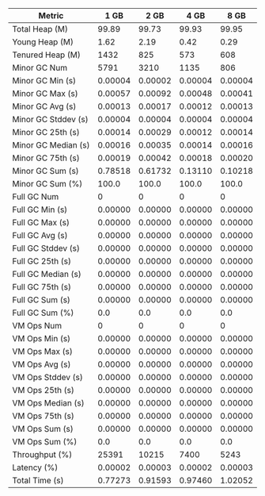 | Metric | 1 GB | 2 GB | 4 GB | 8 GB |
|------|----|----|----|----|
| Total Heap (M) | 99.89 | 99.73 | 99.93 | 99.95 |
| Young Heap (M) | 1.62 | 2.19 | 0.42 | 0.29 |
| Tenured Heap (M) | 1432 | 825 | 573 | 608 |
| Minor GC Num | 5791 | 3210 | 1135 | 806 |
| Minor GC Min (s) | 0.00004 | 0.00002 | 0.00004 | 0.00004 |
| Minor GC Max (s) | 0.00057 | 0.00092 | 0.00048 | 0.00041 |
| Minor GC Avg (s) | 0.00013 | 0.00017 | 0.00012 | 0.00013 |
| Minor GC Stddev (s) | 0.00004 | 0.00004 | 0.00004 | 0.00004 |
| Minor GC 25th (s) | 0.00014 | 0.00029 | 0.00012 | 0.00014 |
| Minor GC Median (s) | 0.00016 | 0.00035 | 0.00014 | 0.00016 |
| Minor GC 75th (s) | 0.00019 | 0.00042 | 0.00018 | 0.00020 |
| Minor GC Sum (s) | 0.78518 | 0.61732 | 0.13110 | 0.10218 |
| Minor GC Sum (%) | 100.0 | 100.0 | 100.0 | 100.0 |
| Full GC Num | 0 | 0 | 0 | 0 |
| Full GC Min (s) | 0.00000 | 0.00000 | 0.00000 | 0.00000 |
| Full GC Max (s) | 0.00000 | 0.00000 | 0.00000 | 0.00000 |
| Full GC Avg (s) | 0.00000 | 0.00000 | 0.00000 | 0.00000 |
| Full GC Stddev (s) | 0.00000 | 0.00000 | 0.00000 | 0.00000 |
| Full GC 25th (s) | 0.00000 | 0.00000 | 0.00000 | 0.00000 |
| Full GC Median (s) | 0.00000 | 0.00000 | 0.00000 | 0.00000 |
| Full GC 75th (s) | 0.00000 | 0.00000 | 0.00000 | 0.00000 |
| Full GC Sum (s) | 0.00000 | 0.00000 | 0.00000 | 0.00000 |
| Full GC Sum (%) | 0.0 | 0.0 | 0.0 | 0.0 |
| VM Ops Num | 0 | 0 | 0 | 0 |
| VM Ops Min (s) | 0.00000 | 0.00000 | 0.00000 | 0.00000 |
| VM Ops Max (s) | 0.00000 | 0.00000 | 0.00000 | 0.00000 |
| VM Ops Avg (s) | 0.00000 | 0.00000 | 0.00000 | 0.00000 |
| VM Ops Stddev (s) | 0.00000 | 0.00000 | 0.00000 | 0.00000 |
| VM Ops 25th (s) | 0.00000 | 0.00000 | 0.00000 | 0.00000 |
| VM Ops Median (s) | 0.00000 | 0.00000 | 0.00000 | 0.00000 |
| VM Ops 75th (s) | 0.00000 | 0.00000 | 0.00000 | 0.00000 |
| VM Ops Sum (s) | 0.00000 | 0.00000 | 0.00000 | 0.00000 |
| VM Ops Sum (%) | 0.0 | 0.0 | 0.0 | 0.0 |
| Throughput (%) | 25391 | 10215 | 7400 | 5243 |
| Latency (%) | 0.00002 | 0.00003 | 0.00002 | 0.00003 |
| Total Time (s) | 0.77273 | 0.91593 | 0.97460 | 1.02052 |
